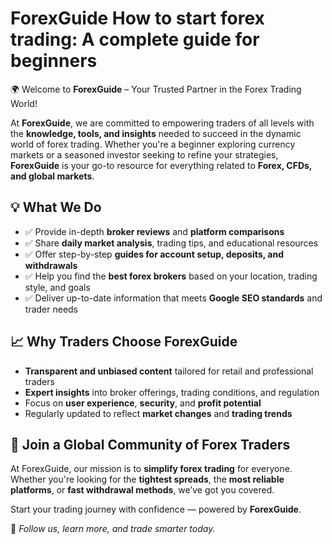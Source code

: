 # ForexGuide How to start forex trading: A complete guide for beginners

🌍 Welcome to **ForexGuide** – Your Trusted Partner in the Forex Trading World!

At **ForexGuide**, we are committed to empowering traders of all levels with the **knowledge, tools, and insights** needed to succeed in the dynamic world of forex trading. Whether you're a beginner exploring currency markets or a seasoned investor seeking to refine your strategies, **ForexGuide** is your go-to resource for everything related to **Forex, CFDs, and global markets**.

## 💡 What We Do

- ✅ Provide in-depth **broker reviews** and **platform comparisons**
- ✅ Share **daily market analysis**, trading tips, and educational resources
- ✅ Offer step-by-step **guides for account setup, deposits, and withdrawals**
- ✅ Help you find the **best forex brokers** based on your location, trading style, and goals
- ✅ Deliver up-to-date information that meets **Google SEO standards** and trader needs

## 📈 Why Traders Choose ForexGuide

- **Transparent and unbiased content** tailored for retail and professional traders  
- **Expert insights** into broker offerings, trading conditions, and regulation  
- Focus on **user experience**, **security**, and **profit potential**  
- Regularly updated to reflect **market changes** and **trading trends**  

## 🚀 Join a Global Community of Forex Traders

At ForexGuide, our mission is to **simplify forex trading** for everyone. Whether you're looking for the **tightest spreads**, the **most reliable platforms**, or **fast withdrawal methods**, we’ve got you covered.

Start your trading journey with confidence — powered by **ForexGuide**.

🔗 *Follow us, learn more, and trade smarter today.*

